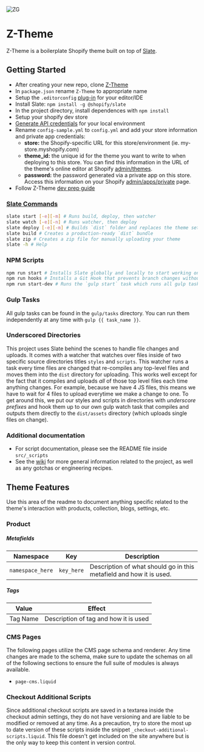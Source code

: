 ![ZG](https://i.imgur.com/KBnzMey.png)

# Z-Theme

Z-Theme is a boilerplate Shopify theme built on top of [Slate](https://shopify.github.io/slate/).

## Getting Started

- After creating your new repo, clone [Z-Theme](https://github.com/zehnergroup/z-theme/wiki/Cloning-Z-Theme)
- In `package.json` rename `Z-Theme` to appropriate name
- Setup the `.editorconfig` [plug-in](https://editorconfig.org/#download) for your editor/IDE
- Install Slate: `npm install -g @shopify/slate`
- In the project directory, install dependences with `npm install`
- Setup your shopify dev store
- [Generate API credentials](https://help.shopify.com/api/getting-started/api-credentials#get-credentials-through-the-shopify-admin) for your local environment
- Rename `config-sample.yml` to `config.yml` and add your store information and private app credentials:
  - **store:** the Shopify-specific URL for this store/environment (ie. my-store.myshopify.com)
  - **theme_id:** the unique id for the theme you want to write to when deploying to this store. You can find this information in the URL of the theme's online editor at Shopify [admin/themes](https://shopify.com/admin/themes).
  - **password:** the password generated via a private app on this store.  Access this information on your Shopify [admin/apps/private](https://shopify.com/admin/apps/private) page.
- Follow Z-Theme [dev prep guide](https://github.com/zehnergroup/z-theme/wiki/Dev-Prep-Guide)

### [Slate Commands](https://shopify.github.io/slate/commands/)

```bash
slate start [-e][-m] # Runs build, deploy, then watcher
slate watch [-e][-n] # Runs watcher, then deploy
slate deploy [-e][-m] # Builds `dist` folder and replaces the theme set in config.yml
slate build # Creates a production-ready `dist` bundle
slate zip # Creates a zip file for manually uploading your theme
slate -h # Help
```

### NPM Scripts

```bash
npm run start # Installs Slate globally and locally to start working on any project.
npm run hooks # Installs a Git Hook that prevents branch changes without stopping the watcher (sets a touch -a to the config.yml to force the watcher stop)
npm run start-dev # Runs the `gulp start` task which runs all gulp tasks and then starts a watcher
```

### Gulp Tasks

All gulp tasks can be found in the `gulp/tasks` directory.  You can run them independently at any time with `gulp {{ task_name }}`.

### Underscored Directories

This project uses Slate behind the scenes to handle file changes and uploads.  It comes with a watcher that watches over files inside of two specific source directories titles `styles` and `scripts`.  This watcher runs a task every time files are changed that re-compiles any top-level files and moves them into the `dist` directory for uploading.  This works well except for the fact that it compiles and uploads _all_ of those top level files each time anything changes.  For example, because we have 4 JS files, this means we have to wait for 4 files to upload everytime we make a change to one.  To get around this, we put our styles and scripts in directories with _underscore prefixes_ and hook them up to our own gulp watch task that compiles and outputs them directly to the `dist/assets` directory (which uploads single files on change).

### Additional documentation

- For script documentation, please see the README file inside `src/_scripts`
- See the [wiki](https://github.com/zehnergroup/z-theme/wiki) for more general information related to the project, as well as any gotchas or engineering recipes.

## Theme Features

Use this area of the readme to document anything specific related to the theme's interaction with products, collection, blogs, settings, etc.

### Product

##### Metafields
| Namespace | Key | Description |
|---|---|---|
| `namespace_here` | `key_here` | Description of what should go in this metafield and how it is used. |

##### Tags

| Value | Effect |
|---|---|
| Tag Name | Description of tag and how it is used |

### CMS Pages

The following pages utilize the CMS page schema and renderer.  Any time changes are made to the schema, make sure to update the schemas on all of the following sections to ensure the full suite of modules is always available.

- `page-cms.liquid`

### Checkout Additional Scripts

Since additional checkout scripts are saved in a textarea inside the checkout admin settings, they do not have versioning and are liable to be modified or removed at any time.  As a precaution, try to store the most up to date version of these scripts inside the snippet `_checkout-additional-scripts.liquid`.  This file doesn't get included on the site anywhere but is the only way to keep this content in version control.

